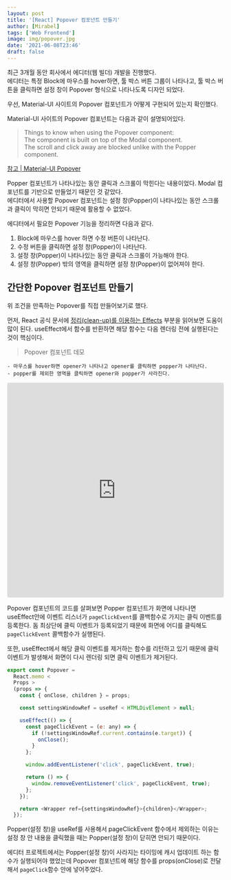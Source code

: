 ```yaml
---
layout: post
title: '[React] Popover 컴포넌트 만들기'
author: [Mirabel]
tags: ['Web Frontend']
image: img/popover.jpg
date: '2021-06-08T23:46'
draft: false
---
```


최근 3개월 동안 회사에서 에디터(웹 빌더) 개발을 진행했다.<br />
에디터는 특정 Block에 마우스를 hover하면, 툴 박스 버튼 그룹이 나타나고, 툴 박스 버튼을 클릭하면 설정 창이 Popover 형식으로 나타나도록 디자인 되었다.

우선, Material-UI 사이트의 Popover 컴포넌트가 어떻게 구현되어 있는지 확인했다.

Material-UI 사이트의 Popover 컴포넌트는 다음과 같이 설명되어있다.

> Things to know when using the Popover component:<br />
> The component is built on top of the Modal component.<br />
> The scroll and click away are blocked unlike with the Popper component.

[참고 | Material-UI Popover](https://material-ui.com/components/popover/#popover)

Popper 컴포넌트가 나타나있는 동안 클릭과 스크롤이 막힌다는 내용이었다. Modal 컴포넌트를 기반으로 만들었기 때문인 것 같았다.<br />
에디터에서 사용할 Popover 컴포넌트는 설정 창(Popper)이 나타나있는 동안 스크롤과 클릭이 막히면 안되기 때문에 활용할 수 없었다.

에디터에서 필요한 Popover 기능을 정리하면 다음과 같다.

1. Block에 마우스를 hover 하면 수정 버튼이 나타난다.
2. 수정 버튼을 클릭하면 설정 창(Popper)이 나타난다.
3. 설정 창(Popper)이 나타나있는 동안 클릭과 스크롤이 가능해야 한다.
4. 설정 창(Popper) 밖의 영역을 클릭하면 설정 창(Popper)이 없어져야 한다.

## 간단한 Popover 컴포넌트 만들기

위 조건을 만족하는 Popover를 직접 만들어보기로 했다.

먼저, React 공식 문서에 [정리(clean-up)를 이용하는 Effects](https://ko.reactjs.org/docs/hooks-effect.html#effects-without-cleanup) 부분을 읽어보면 도움이 많이 된다.
useEffect에서 함수를 반환하면 해당 함수는 다음 렌더링 전에 실행된다는 것이 핵심이다.

> Popover 컴포넌트 데모

    - 마우스를 hover하면 opener가 나타나고 opener를 클릭하면 popper가 나타난다.
    - popper를 제외한 영역을 클릭하면 opener와 popper가 사라진다.

<iframe src="https://codesandbox.io/embed/popover-8zt81?fontsize=14&hidenavigation=1&theme=dark"
     style="width:100%; height:500px; border:0; border-radius: 4px; overflow:hiden;"
     title="popover"
     allow="accelerometer; ambient-light-sensor; camera; encrypted-media; geolocation; gyroscope; hid; microphone; midi; payment; usb; vr; xr-spatial-tracking"
     sandbox="allow-forms allow-modals allow-popups allow-presentation allow-same-origin allow-scripts"
   ></iframe>

>

Popover 컴포넌트의 코드를 살펴보면
Popper 컴포넌트가 화면에 나타나면 useEffect안에 이벤트 리스너가 `pageClickEvent`를 콜백함수로 가지는 클릭 이벤트를 등록한다.
돔 최상단에 클릭 이벤트가 등록되었기 때문에 화면에 어디를 클릭해도 `pageClickEvent` 콜백함수가 실행된다.

또한, useEffect에서 해당 클릭 이벤트를 제거하는 함수를 리턴하고 있기 때문에 클릭 이벤트가 발생해서 화면이 다시 렌더링 되면 클릭 이벤트가 제거된다.

```javascript
export const Popover =
  React.memo <
  Props >
  (props => {
    const { onClose, children } = props;

    const settingsWindowRef = useRef < HTMLDivElement > null;

    useEffect(() => {
      const pageClickEvent = (e: any) => {
        if (!settingsWindowRef.current.contains(e.target)) {
          onClose();
        }
      };

      window.addEventListener('click', pageClickEvent, true);

      return () => {
        window.removeEventListener('click', pageClickEvent, true);
      };
    });

    return <Wrapper ref={settingsWindowRef}>{children}</Wrapper>;
  });
```

Popper(설정 창)을 useRef를 사용해서 pageClickEvent 함수에서 제외하는 이유는
설정 창 안 내용을 클릭했을 때는 Popper(설정 창)이 닫히면 안되기 때문이다.

에디터 프로젝트에서는 Popper(설정 창)이 사라지는 타이밍에 캐시 업데이트 하는 함수가 실행되어야 했었는데
Popover 컴포넌트에 해당 함수를 props(onClose)로 전달해서 `pageClick`함수 안에 넣어주었다.
